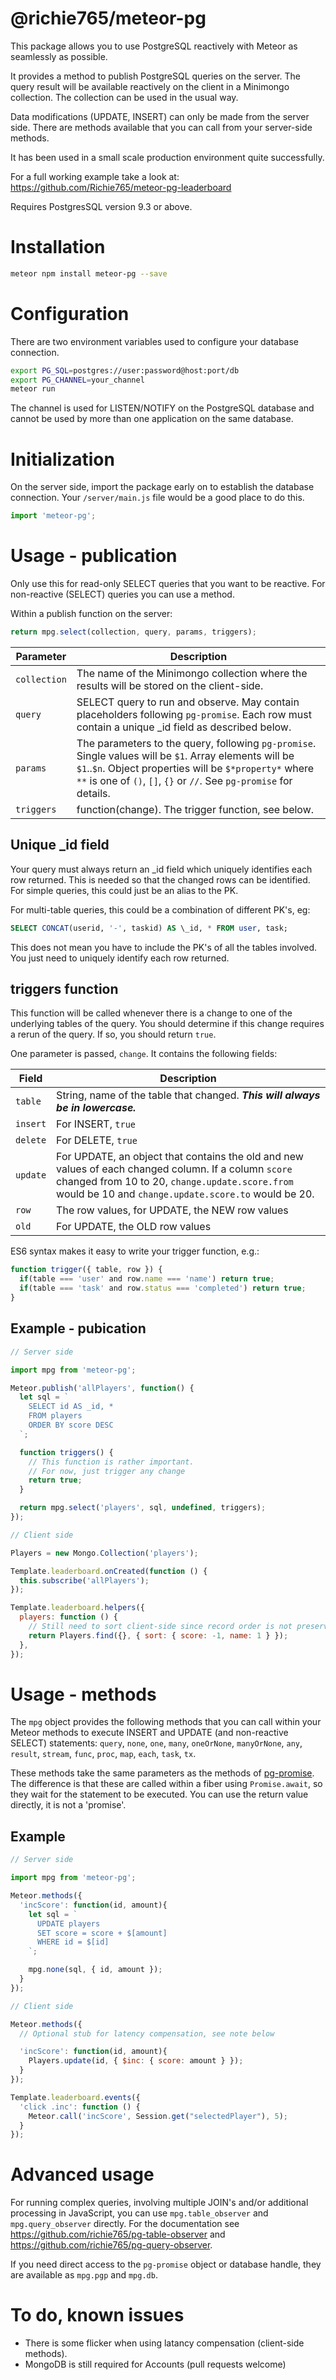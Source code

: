 # @richie765/meteor-pg
This package allows you to use PostgreSQL reactively with Meteor as seamlessly
as possible.

It provides a method to publish PostgreSQL queries on the server. The query
result will be available reactively on the client in a Minimongo collection.
The collection can be used in the usual way.

Data modifications (UPDATE, INSERT) can only be made from the server side.
There are methods available that you can call from your server-side methods.

It has been used in a small scale production environment quite successfully.

For a full working example take a look at: https://github.com/Richie765/meteor-pg-leaderboard

Requires PostgresSQL version 9.3 or above.

# Installation
```bash
meteor npm install meteor-pg --save
```

# Configuration
There are two environment variables used to configure your database connection.

```bash
export PG_SQL=postgres://user:password@host:port/db
export PG_CHANNEL=your_channel
meteor run
```

The channel is used for LISTEN/NOTIFY on the PostgreSQL database and cannot
be used by more than one application on the same database.

# Initialization
On the server side, import the package early on to establish the database connection. Your `/server/main.js` file would be a good place to do this.
```javascript
import 'meteor-pg';
```

# Usage - publication
Only use this for read-only SELECT queries that you want to be reactive. For non-reactive
(SELECT) queries you can use a method.

Within a publish function on the server:
```javascript
return mpg.select(collection, query, params, triggers);
```

Parameter | Description
--------- | -----------
`collection` | The name of the Minimongo collection where the results will be stored on the client-side.
`query` | SELECT query to run and observe. May contain placeholders following `pg-promise`. Each row must contain a unique \_id field as described below.
`params` | The parameters to the query, following `pg-promise`. Single values will be `$1`. Array elements will be `$1`..`$n`. Object properties will be `$*property*` where `**` is one of `()`, `[]`, `{}` or `//`. See `pg-promise` for details.
`triggers` | function(change). The trigger function, see below.


## Unique \_id field

Your query must always return an \_id field which uniquely identifies
each row returned. This is needed so that the changed rows can be identified.
For simple queries, this could just be an alias to the PK.

For multi-table queries, this could be a combination of different PK's, eg:

```sql
SELECT CONCAT(userid, '-', taskid) AS \_id, * FROM user, task;
```

This does not mean you have to include the PK's of all the tables involved.
You just need to uniquely identify each row returned.


## triggers function

This function will be called whenever there is a change to one of the underlying tables of the query.
You should determine if this change requires a rerun of the query. If so, you should return `true`.

One parameter is passed, `change`. It contains the following fields:

Field | Description
-------------- | -----------
`table` | String, name of the table that changed. ***This will always be in lowercase.***
`insert` | For INSERT, `true`
`delete` | For DELETE, `true`
`update` | For UPDATE, an object that contains the old and new values of each changed column. If a column `score` changed from 10 to 20, `change.update.score.from` would be 10 and `change.update.score.to` would be 20.
`row` | The row values, for UPDATE, the NEW row values
`old` | For UPDATE, the OLD row values

ES6 syntax makes it easy to write your trigger function, e.g.:

```javascript
function trigger({ table, row }) {
  if(table === 'user' and row.name === 'name') return true;
  if(table === 'task' and row.status === 'completed') return true;
}
```

## Example - pubication
```javascript
// Server side

import mpg from 'meteor-pg';

Meteor.publish('allPlayers', function() {
  let sql = `
    SELECT id AS _id, *
    FROM players
    ORDER BY score DESC
  `;

  function triggers() {
    // This function is rather important.
    // For now, just trigger any change
    return true;
  }

  return mpg.select('players', sql, undefined, triggers);
});

// Client side

Players = new Mongo.Collection('players');

Template.leaderboard.onCreated(function () {
  this.subscribe('allPlayers');
});

Template.leaderboard.helpers({
  players: function () {
    // Still need to sort client-side since record order is not preserved
    return Players.find({}, { sort: { score: -1, name: 1 } });
  },
});
```

# Usage - methods

The `mpg` object provides the following methods that you can call within your Meteor methods to execute INSERT and UPDATE (and non-reactive SELECT) statements: `query`, `none`, `one`, `many`, `oneOrNone`, `manyOrNone`, `any`, `result`, `stream`, `func`, `proc`, `map`, `each`, `task`, `tx`.

These methods take the same parameters as the methods of [pg-promise](https://github.com/vitaly-t/pg-promise).
The difference is that these are called within a fiber using `Promise.await`, so they wait for the statement to be executed. You can
use the return value directly, it is not a 'promise'.

## Example

```javascript
// Server side

import mpg from 'meteor-pg';

Meteor.methods({
  'incScore': function(id, amount){
    let sql = `
      UPDATE players
      SET score = score + $[amount]
      WHERE id = $[id]
    `;

    mpg.none(sql, { id, amount });
  }
});

// Client side

Meteor.methods({
  // Optional stub for latency compensation, see note below

  'incScore': function(id, amount){
    Players.update(id, { $inc: { score: amount } });    
  }
});

Template.leaderboard.events({
  'click .inc': function () {
    Meteor.call('incScore', Session.get("selectedPlayer"), 5);
  }
});
```

# Advanced usage
For running complex queries, involving multiple JOIN's and/or additional processing in JavaScript,
you can use `mpg.table_observer` and `mpg.query_observer` directly. For the documentation see
https://github.com/richie765/pg-table-observer and https://github.com/richie765/pg-query-observer.

If you need direct access to the `pg-promise` object or database handle, they are available as `mpg.pgp` and `mpg.db`.

# To do, known issues
* There is some flicker when using latancy compensation (client-side methods).
* MongoDB is still required for Accounts (pull requests welcome)
